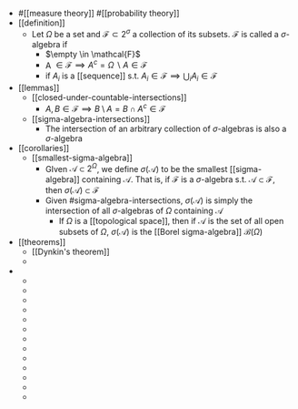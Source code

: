 - #[[measure theory]] #[[probability theory]]
- [[definition]]
	- Let $\Omega$ be a set and $\mathcal{F} \subset 2^{\sigma}$ a collection of its subsets.
	  $\mathcal{F}$ is called a $\sigma$-algebra if
		- $\empty \in \mathcal{F}$
		- A $\in \mathcal{F} \implies A^c=\Omega \backslash A \in \mathcal{F}$
		- if $A_i$ is a [[sequence]] s.t. $A_i \in \mathcal{F} \implies \bigcup_{i} A_i \in \mathcal{F}$
- [[lemmas]]
	- [[closed-under-countable-intersections]]
		- $A,B \in \mathcal{F} \implies B \setminus A = B \cap A^c \in \mathcal{F}$
	- [[sigma-algebra-intersections]]
		- The intersection of an arbitrary collection of $\sigma$-algebras is also a $\sigma$-algebra
- [[corollaries]]
	- [[smallest-sigma-algebra]]
		- GIven $\mathcal{A} \subset 2^{\Omega}$, we define $\sigma(\mathcal{A})$ to be the smallest [[sigma-algebra]] containing $\mathcal{A}$.
		  That is, if $\mathcal{F}$ is a $\sigma$-algebra s.t. $\mathcal{A} \subset \mathcal{F}$, then $\sigma(\mathcal{A}) \subset \mathcal{F}$
		- Given #sigma-algebra-intersections, $\sigma(\mathcal{A})$ is simply the intersection of all $\sigma$-algebras of $\Omega$ containing $\mathcal{A}$
			- If $\Omega$ is a [[topological space]], then if $\mathcal{A}$ is the set of all open subsets of $\Omega$, $\sigma(\mathcal{A})$ is the [[Borel sigma-algebra]] $\mathcal{B}(\Omega)$
- [[theorems]]
	- [[Dynkin's theorem]]
	-
-
	-
	-
	-
	-
	-
	-
	-
	-
	-
	-
	-
	-
	-